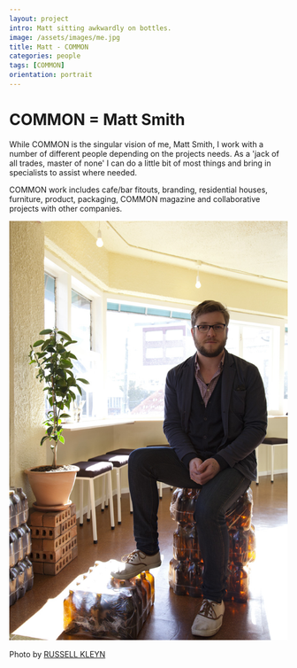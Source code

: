 ```yaml
---
layout: project
intro: Matt sitting awkwardly on bottles.  
image: /assets/images/me.jpg
title: Matt - COMMON
categories: people
tags: [COMMON]
orientation: portrait
---
```


# COMMON = Matt Smith

While COMMON is the singular vision of me, Matt Smith, I work with a number of different people depending on the projects needs. As a 'jack of all trades, master of none' I can do a little bit of most things and bring in specialists to assist where needed.

COMMON work includes cafe/bar fitouts, branding, residential houses, furniture, product, packaging, COMMON magazine and collaborative projects with other companies.

![](/assets/images/me.jpg)

Photo by <a href="http://www.russellkleyn.com" target="_blank">RUSSELL KLEYN</a>
